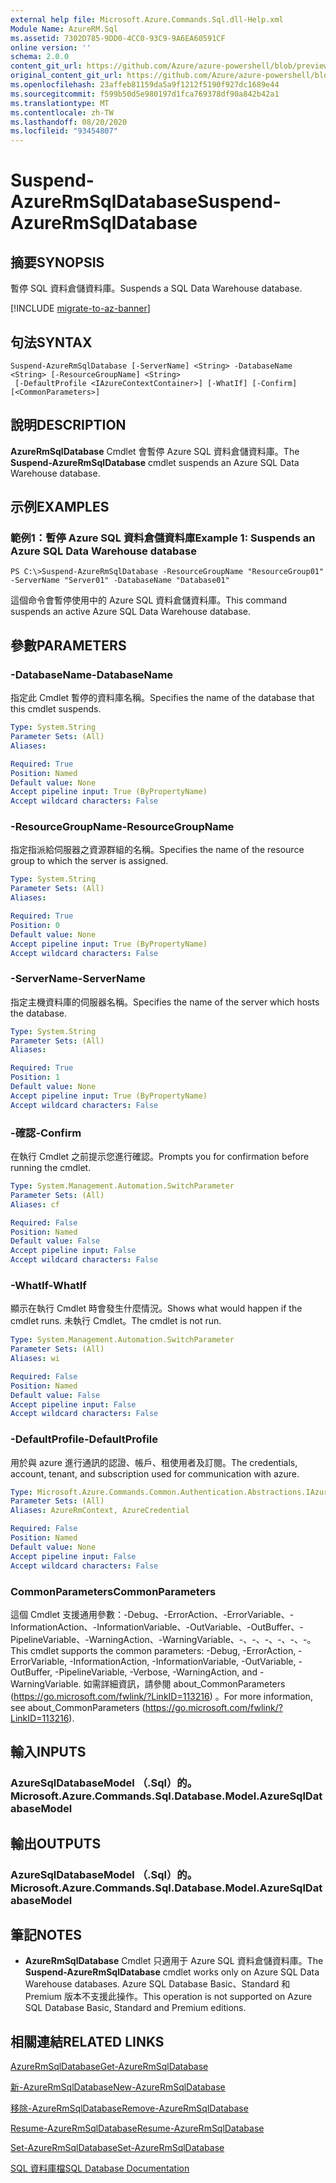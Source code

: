 ```yaml
---
external help file: Microsoft.Azure.Commands.Sql.dll-Help.xml
Module Name: AzureRM.Sql
ms.assetid: 7302D785-9DD0-4CC0-93C9-9A6EA60591CF
online version: ''
schema: 2.0.0
content_git_url: https://github.com/Azure/azure-powershell/blob/preview/src/ResourceManager/Sql/Commands.Sql/help/Suspend-AzureRmSqlDatabase.md
original_content_git_url: https://github.com/Azure/azure-powershell/blob/preview/src/ResourceManager/Sql/Commands.Sql/help/Suspend-AzureRmSqlDatabase.md
ms.openlocfilehash: 23affeb81159da5a9f1212f5190f927dc1689e44
ms.sourcegitcommit: f599b50d5e980197d1fca769378df90a842b42a1
ms.translationtype: MT
ms.contentlocale: zh-TW
ms.lasthandoff: 08/20/2020
ms.locfileid: "93454807"
---
```

# <span data-ttu-id="9fe93-101">Suspend-AzureRmSqlDatabase</span><span class="sxs-lookup"><span data-stu-id="9fe93-101">Suspend-AzureRmSqlDatabase</span></span>

## <span data-ttu-id="9fe93-102">摘要</span><span class="sxs-lookup"><span data-stu-id="9fe93-102">SYNOPSIS</span></span>
<span data-ttu-id="9fe93-103">暫停 SQL 資料倉儲資料庫。</span><span class="sxs-lookup"><span data-stu-id="9fe93-103">Suspends a SQL Data Warehouse database.</span></span>

[!INCLUDE [migrate-to-az-banner](../../includes/migrate-to-az-banner.md)]

## <span data-ttu-id="9fe93-104">句法</span><span class="sxs-lookup"><span data-stu-id="9fe93-104">SYNTAX</span></span>

```
Suspend-AzureRmSqlDatabase [-ServerName] <String> -DatabaseName <String> [-ResourceGroupName] <String>
 [-DefaultProfile <IAzureContextContainer>] [-WhatIf] [-Confirm] [<CommonParameters>]
```

## <span data-ttu-id="9fe93-105">說明</span><span class="sxs-lookup"><span data-stu-id="9fe93-105">DESCRIPTION</span></span>
<span data-ttu-id="9fe93-106">**AzureRmSqlDatabase** Cmdlet 會暫停 Azure SQL 資料倉儲資料庫。</span><span class="sxs-lookup"><span data-stu-id="9fe93-106">The **Suspend-AzureRmSqlDatabase** cmdlet suspends an Azure SQL Data Warehouse database.</span></span>

## <span data-ttu-id="9fe93-107">示例</span><span class="sxs-lookup"><span data-stu-id="9fe93-107">EXAMPLES</span></span>

### <span data-ttu-id="9fe93-108">範例1：暫停 Azure SQL 資料倉儲資料庫</span><span class="sxs-lookup"><span data-stu-id="9fe93-108">Example 1: Suspends an Azure SQL Data Warehouse database</span></span>
```
PS C:\>Suspend-AzureRmSqlDatabase -ResourceGroupName "ResourceGroup01" -ServerName "Server01" -DatabaseName "Database01"
```

<span data-ttu-id="9fe93-109">這個命令會暫停使用中的 Azure SQL 資料倉儲資料庫。</span><span class="sxs-lookup"><span data-stu-id="9fe93-109">This command suspends an active Azure SQL Data Warehouse database.</span></span>

## <span data-ttu-id="9fe93-110">參數</span><span class="sxs-lookup"><span data-stu-id="9fe93-110">PARAMETERS</span></span>

### <span data-ttu-id="9fe93-111">-DatabaseName</span><span class="sxs-lookup"><span data-stu-id="9fe93-111">-DatabaseName</span></span>
<span data-ttu-id="9fe93-112">指定此 Cmdlet 暫停的資料庫名稱。</span><span class="sxs-lookup"><span data-stu-id="9fe93-112">Specifies the name of the database that this cmdlet suspends.</span></span>

```yaml
Type: System.String
Parameter Sets: (All)
Aliases: 

Required: True
Position: Named
Default value: None
Accept pipeline input: True (ByPropertyName)
Accept wildcard characters: False
```

### <span data-ttu-id="9fe93-113">-ResourceGroupName</span><span class="sxs-lookup"><span data-stu-id="9fe93-113">-ResourceGroupName</span></span>
<span data-ttu-id="9fe93-114">指定指派給伺服器之資源群組的名稱。</span><span class="sxs-lookup"><span data-stu-id="9fe93-114">Specifies the name of the resource group to which the server is assigned.</span></span>

```yaml
Type: System.String
Parameter Sets: (All)
Aliases: 

Required: True
Position: 0
Default value: None
Accept pipeline input: True (ByPropertyName)
Accept wildcard characters: False
```

### <span data-ttu-id="9fe93-115">-ServerName</span><span class="sxs-lookup"><span data-stu-id="9fe93-115">-ServerName</span></span>
<span data-ttu-id="9fe93-116">指定主機資料庫的伺服器名稱。</span><span class="sxs-lookup"><span data-stu-id="9fe93-116">Specifies the name of the server which hosts the database.</span></span>

```yaml
Type: System.String
Parameter Sets: (All)
Aliases: 

Required: True
Position: 1
Default value: None
Accept pipeline input: True (ByPropertyName)
Accept wildcard characters: False
```

### <span data-ttu-id="9fe93-117">-確認</span><span class="sxs-lookup"><span data-stu-id="9fe93-117">-Confirm</span></span>
<span data-ttu-id="9fe93-118">在執行 Cmdlet 之前提示您進行確認。</span><span class="sxs-lookup"><span data-stu-id="9fe93-118">Prompts you for confirmation before running the cmdlet.</span></span>

```yaml
Type: System.Management.Automation.SwitchParameter
Parameter Sets: (All)
Aliases: cf

Required: False
Position: Named
Default value: False
Accept pipeline input: False
Accept wildcard characters: False
```

### <span data-ttu-id="9fe93-119">-WhatIf</span><span class="sxs-lookup"><span data-stu-id="9fe93-119">-WhatIf</span></span>
<span data-ttu-id="9fe93-120">顯示在執行 Cmdlet 時會發生什麼情況。</span><span class="sxs-lookup"><span data-stu-id="9fe93-120">Shows what would happen if the cmdlet runs.</span></span>
<span data-ttu-id="9fe93-121">未執行 Cmdlet。</span><span class="sxs-lookup"><span data-stu-id="9fe93-121">The cmdlet is not run.</span></span>

```yaml
Type: System.Management.Automation.SwitchParameter
Parameter Sets: (All)
Aliases: wi

Required: False
Position: Named
Default value: False
Accept pipeline input: False
Accept wildcard characters: False
```

### <span data-ttu-id="9fe93-122">-DefaultProfile</span><span class="sxs-lookup"><span data-stu-id="9fe93-122">-DefaultProfile</span></span>
<span data-ttu-id="9fe93-123">用於與 azure 進行通訊的認證、帳戶、租使用者及訂閱。</span><span class="sxs-lookup"><span data-stu-id="9fe93-123">The credentials, account, tenant, and subscription used for communication with azure.</span></span>

```yaml
Type: Microsoft.Azure.Commands.Common.Authentication.Abstractions.IAzureContextContainer
Parameter Sets: (All)
Aliases: AzureRmContext, AzureCredential

Required: False
Position: Named
Default value: None
Accept pipeline input: False
Accept wildcard characters: False
```

### <span data-ttu-id="9fe93-124">CommonParameters</span><span class="sxs-lookup"><span data-stu-id="9fe93-124">CommonParameters</span></span>
<span data-ttu-id="9fe93-125">這個 Cmdlet 支援通用參數：-Debug、-ErrorAction、-ErrorVariable、-InformationAction、-InformationVariable、-OutVariable、-OutBuffer、-PipelineVariable、-WarningAction、-WarningVariable、-、-、-、-、-、-。</span><span class="sxs-lookup"><span data-stu-id="9fe93-125">This cmdlet supports the common parameters: -Debug, -ErrorAction, -ErrorVariable, -InformationAction, -InformationVariable, -OutVariable, -OutBuffer, -PipelineVariable, -Verbose, -WarningAction, and -WarningVariable.</span></span> <span data-ttu-id="9fe93-126">如需詳細資訊，請參閱 about_CommonParameters (https://go.microsoft.com/fwlink/?LinkID=113216) 。</span><span class="sxs-lookup"><span data-stu-id="9fe93-126">For more information, see about_CommonParameters (https://go.microsoft.com/fwlink/?LinkID=113216).</span></span>

## <span data-ttu-id="9fe93-127">輸入</span><span class="sxs-lookup"><span data-stu-id="9fe93-127">INPUTS</span></span>

### <span data-ttu-id="9fe93-128">AzureSqlDatabaseModel （.Sql）的。</span><span class="sxs-lookup"><span data-stu-id="9fe93-128">Microsoft.Azure.Commands.Sql.Database.Model.AzureSqlDatabaseModel</span></span>

## <span data-ttu-id="9fe93-129">輸出</span><span class="sxs-lookup"><span data-stu-id="9fe93-129">OUTPUTS</span></span>

### <span data-ttu-id="9fe93-130">AzureSqlDatabaseModel （.Sql）的。</span><span class="sxs-lookup"><span data-stu-id="9fe93-130">Microsoft.Azure.Commands.Sql.Database.Model.AzureSqlDatabaseModel</span></span>

## <span data-ttu-id="9fe93-131">筆記</span><span class="sxs-lookup"><span data-stu-id="9fe93-131">NOTES</span></span>
* <span data-ttu-id="9fe93-132">**AzureRmSqlDatabase** Cmdlet 只適用于 Azure SQL 資料倉儲資料庫。</span><span class="sxs-lookup"><span data-stu-id="9fe93-132">The **Suspend-AzureRmSqlDatabase** cmdlet works only on Azure SQL Data Warehouse databases.</span></span> <span data-ttu-id="9fe93-133">Azure SQL Database Basic、Standard 和 Premium 版本不支援此操作。</span><span class="sxs-lookup"><span data-stu-id="9fe93-133">This operation is not supported on Azure SQL Database Basic, Standard and Premium editions.</span></span>

## <span data-ttu-id="9fe93-134">相關連結</span><span class="sxs-lookup"><span data-stu-id="9fe93-134">RELATED LINKS</span></span>

[<span data-ttu-id="9fe93-135">AzureRmSqlDatabase</span><span class="sxs-lookup"><span data-stu-id="9fe93-135">Get-AzureRmSqlDatabase</span></span>](./Get-AzureRmSqlDatabase.md)

[<span data-ttu-id="9fe93-136">新-AzureRmSqlDatabase</span><span class="sxs-lookup"><span data-stu-id="9fe93-136">New-AzureRmSqlDatabase</span></span>](./New-AzureRmSqlDatabase.md)

[<span data-ttu-id="9fe93-137">移除-AzureRmSqlDatabase</span><span class="sxs-lookup"><span data-stu-id="9fe93-137">Remove-AzureRmSqlDatabase</span></span>](./Remove-AzureRmSqlDatabase.md)

[<span data-ttu-id="9fe93-138">Resume-AzureRmSqlDatabase</span><span class="sxs-lookup"><span data-stu-id="9fe93-138">Resume-AzureRmSqlDatabase</span></span>](./Resume-AzureRmSqlDatabase.md)

[<span data-ttu-id="9fe93-139">Set-AzureRmSqlDatabase</span><span class="sxs-lookup"><span data-stu-id="9fe93-139">Set-AzureRmSqlDatabase</span></span>](./Set-AzureRmSqlDatabase.md)

[<span data-ttu-id="9fe93-140">SQL 資料庫檔</span><span class="sxs-lookup"><span data-stu-id="9fe93-140">SQL Database Documentation</span></span>](https://docs.microsoft.com/azure/sql-database/)



